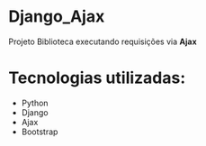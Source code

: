 # Django_Ajax
Projeto Biblioteca executando requisições via <b> Ajax </b>

# Tecnologias utilizadas:
  - Python
  - Django
  - Ajax
  - Bootstrap
  
    
